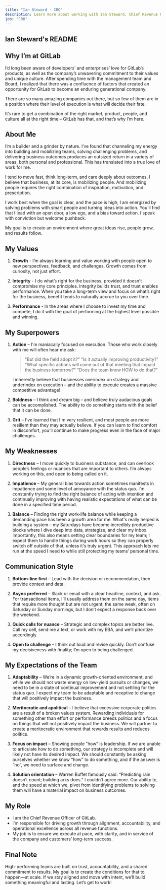 ```yaml
---
title: "Ian Steward - CRO"
description: Learn more about working with Ian Steward, Chief Revenue Officer at GitLab.
job: "CRO"
---
```


## Ian Steward's README

## Why I’m at GitLab

I’d long been aware of developers’ and enterprises’ love for GitLab’s products, as well as the company’s unwavering commitment to their values and unique culture. After spending time with the management team and Board, I realized that there was a confluence of factors that created an opportunity for GitLab to become an enduring generational company.

There are so many amazing companies out there, but so few of them are in a position where their level of execution is what will decide their fate. 

It’s rare to get a combination of the right market, product, people, and culture all at the right time – GitLab has that, and that’s why I’m here. 

## About Me

I’m a builder and a grinder by nature. I’ve found that channeling my energy into building and mobilizing teams, solving challenging problems, and delivering business outcomes produces an outsized return in a variety of areas, both personal and professional. This has translated into a true love of work for me.

I tend to move fast, think long-term, and care deeply about outcomes. I believe that business, at its core, is mobilizing people. And mobilizing people requires the right combination of inspiration, motivation, and prescription. 

I work best when the goal is clear, and the pace is high; I am energized by solving problems with smart people and turning ideas into action.
You’ll find that I lead with an open door, a low ego, and a bias toward action. I speak with conviction but welcome pushback. 

My goal is to create an environment where great ideas rise, people grow, and results follow.

## My Values

1. **Growth** - I’m always learning and value working with people open to new perspectives, feedback, and challenges. Growth comes from curiosity, not just effort.

1. **Integrity** - I do what’s right for the business, provided it doesn’t compromise my core principles. Integrity builds trust, and trust enables performance. When you take a long-term view and focus on what’s right for the business, benefit tends to naturally accrue to you over time. 

1. **Performance** - In the areas where I choose to invest my time and compete, I do it with the goal of performing at the highest level possible and winning.

## My Superpowers

1. **Action** – I'm maniacally focused on execution. Those who work closely with me will often hear me ask:

   > "But did the field adopt it?" 
   > "Is it actually improving productivity?"
   > "What specific actions will come out of that meeting that impact the business tomorrow?"
   > "Does the team know HOW to do that?"

   I inherently believe that businesses overindex on strategy and underindex on execution – and the ability to execute creates a massive competitive advantage!

2. **Boldness** – I think and dream big – and believe truly audacious goals can be accomplished. The ability to do something starts with the belief that it can be done.

3. **Grit** – I've learned that I'm very resilient, and most people are more resilient than they may actually believe. If you can learn to find comfort in discomfort, you'll continue to make progress even in the face of major challenges.

## My Weaknesses

1. **Directness** – I move quickly to business substance, and can overlook people’s feelings or nuances that are important to others. I’m always working on this, and open to being called on it.

1. **Impatience** – My general bias towards action sometimes manifests in impatience and some level of annoyance with the status quo. I’m constantly trying to find the right balance of acting with intention and continually improving with having realistic expectations of what can be done in a specified time period.

1. **Balance** – Finding the right work-life balance while keeping a demanding pace has been a growth area for me. What's really helped is building a system – my Saturdays have become incredibly productive blocks where I dive deep into data, strategize, and clear my inbox. Importantly, this also means setting clear boundaries for my team; I expect them to handle things during work hours so they can properly switch off outside of that, unless it's truly urgent. This approach lets me run at the speed I need to while still protecting my teams’ personal time.

## Communication Style

1. **Bottom-line first** – Lead with the decision or recommendation, then provide context and data.

1. **Async preferred** – Slack or email with a clear headline, context, and ask. For transactional items, I’ll usually address them on the same day, items that require more thought but are not urgent, the same week, often on Saturday or Sunday mornings, but I don’t expect a response back over the weekend. 

1. **Quick calls for nuance** – Strategic and complex topics are better live. Call my cell, send me a text, or work with my EBA, and we’ll prioritize accordingly.

1. **Open to challenge** – I think out loud and revise quickly. Don’t confuse my decisiveness with finality; I’m open to being challenged. 

## My Expectations of the Team

1. **Adaptability** – We’re in a dynamic growth-oriented environment, and while we should not waste energy on low-yield pursuits or changes, we need to be in a state of continual improvement and not settling for the status quo. I expect my team to be adaptable and receptive to change that will positively impact the business. 

1. **Meritocratic and apolitical** – I believe that excessive corporate politics are a result of a broken values system. Rewarding individuals for something other than effort or performance breeds politics and a focus on things that will not positively impact the business. We will partner to create a meritocratic environment that rewards results and reduces politics.

1. **Focus on impact** – Showing people “how” is leadership. If we are unable to articulate how to do something, our strategy is incomplete and will likely not have its desired impact. We should constantly be asking ourselves whether we know “how” to do something, and if the answer is “no”, we need to surface and change.

1. **Solution orientation** – Warren Buffet famously said: “Predicting rain doesn’t count; building arks does.” I couldn’t agree more. Our ability to, and the speed at which we, pivot from identifying problems to solving them will have a material impact on business outcomes.

## My Role

* I am the Chief Revenue Officer of GitLab.
* I’m responsible for driving growth through alignment, accountability, and operational excellence across all revenue functions.
* My job is to ensure we execute at pace, with clarity, and in service of the company and customers’ long-term success.

## Final Note

High-performing teams are built on trust, accountability, and a shared commitment to results. My goal is to create the conditions for that to happen—at scale. If we stay aligned and move with intent, we’ll build something meaningful and lasting.
Let’s get to work!
